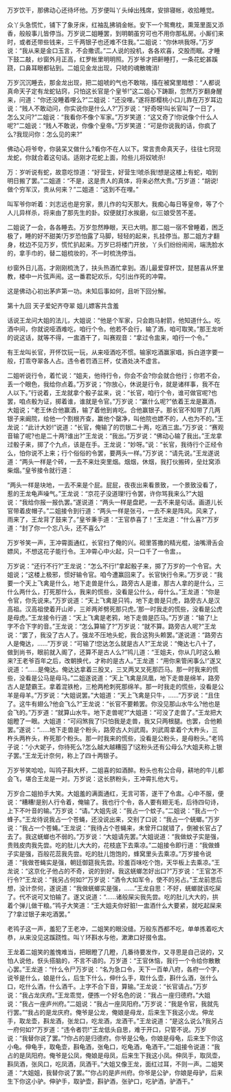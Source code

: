 <!-- { "loadSidebar": true } -->
万岁饮干，那佛动心还待坏他。万岁便叫丫头绰出残席，安排寝帐，收拾睡觉。

众丫头急慌忙，铺下了象牙床，红袖乱拂销金帐。安下一个鸳鸯枕，熏笼里面又添香，般般事儿皆停当。万岁说二姐睡罢，到明朝虽穷可也不用你那私房。小厮们来时，或者还带些钱来，三千两银子也还难不住我。”二姐说：“你休哄我呀。”万岁说：“我从来是金口玉言，不会撒谎。”二人说的投机，各各欢喜，交股而眠。才睡下鼓二敲，纱窗外月正高，红罗帐里明明照。万岁爷才把鼾睡打，一条花蛇甚蹊跷，口鼻耳眼都钻到。二姐见金龙出现，只唬的魂散魄消!

万岁沉沉睡去，那金龙出现，把二姐唬的气也不敢喘，搐在被窝里暗想：“人都说真命天子定有龙蛇钻窍，只怕这长官是个皇爷!”这二姐心下踌蹰，忽然万岁翻身醒来，问道：“你还没睡着哩么?”二姐说：“还没哩。”遂将那樱桃小口儿靠在万岁耳边说：“贱人不敢动问，你实说你是什么人?”万岁说：“好奇呀!叫长官叫了一日了，怎么又问?”二姐说：“我看你不像个军家。”万岁笑道：“这又奇了!你说像个什么人呢?”二姐说：“贱人不敢说，你像个皇帝。”万岁笑道：“可是你说我的话，你疯了么?我现问你：怎么见的来?”

佛动心将爷夸，你装呆又做什么?看你不在人以下。常言贵命真天子，往往七窍现龙蛇，你就合着这句话。适刚才花蛇上面，险些儿将奴唬杀!

万：岁听说有蛇，故意吃惊道：“好营生，好营生!唬杀我!想是这楼上有蛇，咱到明日搬了罢。”二姐道：“不是，这是贵人的真体，将来必然大贵。”万岁道：“胡说!做个穷军汉，贵从何来？”二姐道：“这到不在哩。”

叫军爷你听着：刘志远也是穷家，景儿作的勾天那大。我痴心每日等皇帝，等了个人儿异样杀，将来由了那先生的卦。奴便就打水挨磨，似三娘受苦不差。

二姐说了一会，各各睡去。万岁忽然睁眼，天已大明。那二姐一宿不曾睡着，困乏极了，睡的好不甜美!万岁恐怕露了马脚，轻轻的起来，扎挂停当。那二姐方才翻身，枕边不见万岁，慌忙扒起来。万岁已将楼门开放，丫头们纷纷闹闹，端洗脸水的，拿手巾的，替二姐梳妆的，不一时梳洗停当。

纱窗外日儿高，才刚刚梳洗了，扶头热酒忙拿到。酒儿最爱穿杯饮，琵琶喜从怀里教，楼中一片弦声闹。这一番君妃欢乐，勾引出作死的冲霄。

这是佛动心初出茅庐第一功。未知后事如何，且听下回分解。

第十九回  天子爱妃齐夺翠  姐儿嫖客共含羞

话说王龙问大姐的法儿，大姐说：“他是个军家，只会跑马射箭，他知道什么。吃酒中间，你就说哑酒难吃，咱行个令。他若不会行，输了酒，咱可取笑。”那王龙听的说这话，就等不得，一盅酒干了，叫赛观音：“拿过令盅来，咱行一个令。”

有王龙叫长官，开怀饮玩一玩，从来哑酒吃不惯。输家吃酒赢家唱，拆白道字要一般，打乖夺翠各人占。违令者罚酒三杯，仗酒处决不虚言。

二姐听说行令，着忙说：“姐夫，他待行令，你会不会?你会就合他行；你若不会，丢一个眼色，我给你点着。”万岁说；“你放心，休说是行令，就是诸样事，我不在人以下。”行说着，王龙就拿个骰子盆来，说：“长官，咱行个令，谁可做官呢?也罢，咱点骰为证，掷着谁，谁就是令官。”万岁说：“赢什么呢?”依着王龙是赢酒，大姐说；“老王休合他赢酒，输了着他到肯吃。合他赢银子。那长官不知带了几两银子来阚院，给他一个割根齐查，赢他个罄净，叫他院也嫖不的，人也为不的。”王龙说：“此计大妙!”说道：“长官，俺输了的罚银二十两，吃酒三盅。”万岁说：“赛观音输了呢?也是二十两?谁出?”王龙说：“我出。”万岁说：“佛动心输了我出。”王龙拿过骰子来，掷了个九点，该是在手。王龙说：“妙呀。”说：“长官，我待行个正经令么，怕你说不上来；行个俗俗的令罢，要两头一样。”万岁说：“请先说。”王龙遂说道：“两头一样是个砖，一去不来灶突里烟。烟烟，休烟，我打伙搬砖，垒灶窝添柴烟。”皇爷接令就行道：

“两头一样是块地，一去不来是个屁。屁屁，夜夜出来看景致，一个景致没看了，惹的王龙龟声噪气。”王龙说：“京花子没道理!行令罢，许你骂我来么?”大姐说：“我给你报一报仇罢。”遂说道：“两头一样是盘耙，一去不来是句话。画道儿长官带着皮帽子。”二姐接令到行道：“两头一样是张弓，一去不来是阵风。风来了，雨来了，王龙背了鼓来了。”皇爷秉手道：“王官恭喜了！”王龙道：“什么喜?”万岁道：“封了你一个忘八头，还不喜么?”

万岁爷笑一声，王冲霄面通红，长官扫了俺的兴。砌里答撒的精光棍，油嘴滑舌会嫖风，不想这花子能行令。王冲霄心中火起，只一口千了一令盅，。

万岁说：“还行不行?”王龙说：“怎么不行!”拿起骰子来，掷了万岁的一个令官。大姐说；“这楼上极邪，惯好输令官。咱今遭赢回来了。长官快行令来。”万岁说：“我要一个天上飞禽是什么，地下走兽是什么，路旁古人是谁，那古人拿的是什么，三什么两什么，打死那什么，我来的慌些，没看是公什么，母什么。”王龙道：“你是令官，你先说来。”万岁说道：“天上飞禽是只鸨，地下走兽是只虎，路旁古人是汉高祖。汉高祖使着开山斧，三斧两斧劈死那只虎。’那一时我走的慌些，没看是公虎是母虎。”王龙接令行道：“天上飞禽是老鸦，地下走兽是匹马。”万岁道：“输了!上字不合下字的音。”王龙说：“怎么算输了?”万岁说：“就不算。路旁古人呢?”王龙说：“罢了，我没了古人了。强龙不压地头蛇，我合这狗头赖罢。”遂说道：“路旁古人是俺达，……”万岁说：“可输了!您达怎么就是古人?”王龙说：“俺达七八十了，做到尚书，眼前就入阁了，还算不是古人么?”鸨儿道：“王姐夫，你从几时这么赖来?王老爷百年之后，改朝换代，才称的是古人。”王龙道：“用你来管闲事么!”遂又说道：“……是俺达。俺达达拿着三股叉，三叉两叉叉死那匹马。那一时我来的慌些，没看是公马是母马。”二姐遂说道：“天上飞禽是凤凰，地下走兽是绵羊，路旁古人是楚霸王。拿着混铁枪，三枪两枪刺死那绵羊。那一时我走的慌些，没看是公羊是母羊。”万岁说：“大姐说罢。”大姐道：“天上飞禽是只牛，……”万岁说：“且住了。这牛有翅么?他会飞么?”王龙说：“长官不要赖罢。你没见那山水牛么?他也是会飞的。”万岁道：“就算山水牛。地下走兽呢?”大姐道：“可没了走兽了。”王龙把大姐瞪了一眼。大姐道：“可闷煞我了!只怕我是走兽，我又只两根腿。也罢，合他赖罢。”遂说：“……地下走兽是个粉头，路旁古人刘武周。刘武周拿着个大杵头，三杵头两杵头，杵死那个粉头。那一时我来的慌些，没看是公粉头，是母粉头。”老鸨子说：“小大妮子，你待死么?怎么越大越糟囤了!这粉头还有公母么?大姐夫称上银子罢。”王龙无计奈何，称上了四十两银子。

万岁爷笑哈哈，叫鸨子斟大杯，二姐喜的如酒醉。粉头也有公合母，耕地的牛儿都会飞，堪合王龙是一对。万岁说：这长脐粉头，王冲霄扎他大亏。

万岁合二姐拍手大笑。大姐羞的满面通红，无言可答，遂干了令盅。心中不服，便说：“糟糟!是别人行令着，俺输了。我也行个令，各人要有翅无毛，后待四句诗，上下不叶音的输。”万岁说：“请。”大姐先说：“我占一个蚊子。”二姐说：“我占一个蜂子。”王龙待说我占一个苍蝇，还没说出来，交别了口说：“我占一个蜣螂。”万岁说：“我占一个苍蝇。”王龙说：“我待占个苍蝇来，未曾开口就错了，倒被长官占了去了。我这蜣螂也不弱的。”万岁说：“大姐请先罢。”大姐说道：“我做蚊子实是强，贵贱皮肉我先尝。吃的肚儿大大的，花枝底下去乘凉。”二姐接令即行道：“我做蜂子实是强，百般花蕊我先尝。吃的肚儿饱饱的，蜂窝里头去乘凉。”万岁接令说道：“我做苍蝇实是强，朝廷御筵我先尝。珍羞百味吃个饱，天华板上去乘凉。”王龙说：“这京化子他占的不奇，说的到好。我这蜣螂怎好出口?”万岁说：“王官怎不行令?”王龙说：“我另占何如?”万岁说：“酒令大如军令，使不的另占。”王龙前思后想，没计奈何，遂说道：“我做蜣螂实是强，……”王龙自思：不好，蜣螂就该吃屎了。代不说可又怕输了。遂又说道：“……诸般屎尖我先尝。吃的肚儿大大的，拱着个弹儿做干粮。”鸨子大笑道：“王大姐夫你好脏!一盅酒什么大要紧，就吃起屎来了?拿过银子来吃酒罢。”

老鸨子这一声，羞犯了王老冲，二姐笑的眼没缝。万般东西都不吃，单单拣着吃大恭，从来没见这蹊跷性。叫丫环斟水与他，漱漱口好掇令盅。

王龙着二姐笑的羞愧难当，把眼瞪了几瞪，几番待要发作，又寻思是自己说的，又怕人说他，恹头搭脑的，不言不语的。万岁道：“王官休恼，我行一个令给你散散心罢。”王龙道：“什么令尸万岁说：“名为急口令，天下一百单八府，各府一个字，说爷是什么，娘是什么，后生下什么，伸什么手，取什么壶，斟什么酒，张什么口，吃什么酒，什么酒千。上字不合下音，算输。”王龙说：“长官请占。”万岁说：“我占龙庆府。”王龙乖觉，便拣一个好名色的说：“我占一座归德府。”大姐说：“我占一座庐州府。”二姐说：“我占一座凤阳府。”万岁说：“我是令官，我就先行罢。”“我占的是龙庆府。俺爷是公龙，俺娘是母龙，后来生下我这小龙。伸龙手，取龙壶，斟龙酒，张龙口，吃龙酒，龙酒干。”王龙说道：“是这么说么?我另占一府何如?”万岁道：“违令者罚!”王龙低头自思，难于开口，只管不说。万岁说：“我替你说了罢。”?你占的是归德府。你爷是公龟，你娘是母龟，后来生下你这小龟。伸龟手，取龟壶，斟龟酒，张龟口，吃龟酒，龟酒干。”二姐接令说道：“我占的是凤阳府。俺爷是公凤，俺娘是母凤，后来生下我这小凤。伸凤手，取凤壶，斟凤酒，张风口，吃凤酒，凤酒干。”大姐又像王龙，面红过耳，不则一声。二姐笑道：“大姐姐，我替你说了罢。”“你占的是庐州府。你爷是公驴，你娘是母驴，后来生下你这小驴。伸驴手，取驴壶，斟驴酒，张驴口，吃驴酒，驴酒干。”


